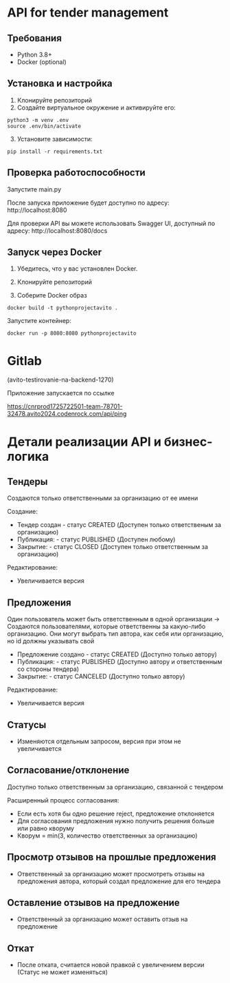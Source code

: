 # API for tender management

## Требования

- Python 3.8+
- Docker (optional)

## Установка и настройка

1. Клонируйте репозиторий 
2. Создайте виртуальное окружение и активируйте его:
```
python3 -m venv .env
source .env/bin/activate
```
3. Установите зависимости:
```
pip install -r requirements.txt
```

## Проверка работоспособности

Запустите main.py

После запуска приложение будет доступно по адресу: http://localhost:8080

Для проверки API вы можете использовать Swagger UI, доступный по адресу: http://localhost:8080/docs

## Запуск через Docker
1. Убедитесь, что у вас установлен Docker.

2. Клонируйте репозиторий
3. Соберите Docker образ
```
docker build -t pythonprojectavito .
```
Запустите контейнер:
```
docker run -p 8080:8080 pythonprojectavito
```

# Gitlab 
(avito-testirovanie-na-backend-1270)

Приложение запускается по ссылке

https://cnrprod1725722501-team-78701-32478.avito2024.codenrock.com/api/ping

# Детали реализации API и бизнес-логика

## Тендеры
Создаются только ответственными за организацию от ее имени

Создание:
 - Тендер создан - статус CREATED (Доступен только ответственым за организацию)
 - Публикация: - статус PUBLISHED (Доступен любому)
 - Закрытие: - статус CLOSED (Доступен только ответственным за организацию)

Редактирование:
 - Увеличивается версия

## Предложения
Один пользователь может быть ответственным в одной организации
->
Создаются пользователями, которые ответственны за какую-либо организацию. Они могут выбрать тип автора, как себя или организацию, но id должны указывать свой

 - Предложение создано - статус CREATED (Доступно только автору)
 - Публикация: - статус PUBLISHED (Доступно автору и ответственным со стороны тендера)
 - Закрытие: - статус CANCELED (Доступно только автору)

Редактирование:
 - Увеличивается версия

## Статусы
 - Изменяются отдельным запросом, версия при этом не увеличивается


## Согласование/отклонение

Доступно только ответственным за организацию, связанной с тендером

Расширенный процесс согласования:
- Если есть хотя бы одно решение reject, предложение отклоняется
- Для согласования предложения нужно получить решения больше или равно кворуму
- Кворум = min(3, количество ответственных за организацию)

## Просмотр отзывов на прошлые предложения
- Ответственный за организацию может просмотреть отзывы на предложения автора, который создал предложение для его тендера
## Оставление отзывов на предложение
- Ответственный за организацию может оставить отзыв на предложение
## Откат
- После отката, считается новой правкой с увеличением версии
(Статус не может изменяться)
